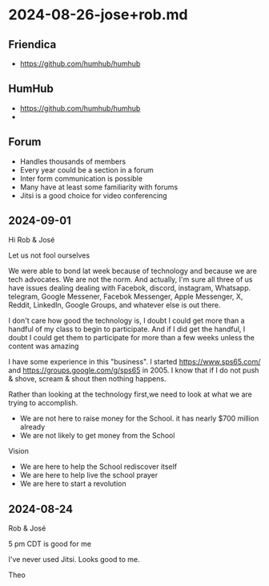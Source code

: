 # 2024-08-26-jose+rob.md


## Friendica

* https://github.com/humhub/humhub

## HumHub

* https://github.com/humhub/humhub
*

## Forum

* Handles thousands of members
* Every year could be a section in a forum
* Inter form communication is possible
* Many have at least some familiarity with forums
* Jitsi is a good choice for video conferencing


## 2024-09-01

Hi Rob & José

Let us not fool ourselves

We were able to bond lat week because of technology and because we are tech advocates. We are not the norm. And actually, I'm sure all three of us have issues dealing dealing with Facebok, discord, instagram, Whatsapp. telegram, Google Messener, Facebok Messenger, Apple Messenger, X, Reddit, LinkedIn, Google Groups, and whatever else is out there.

I don't care how good the technology is, I doubt I could get more than a handful of my class to begin to participate. And if I did get the handful, I doubt I could get them to participate for more than a few weeks unless the content was amazing

I have some experience in this "business". I started https://www.sps65.com/ and https://groups.google.com/g/sps65 in 2005. I know that if I do not push & shove, scream & shout then nothing happens.

Rather than looking at the technology first,we need to look at what we are trying to accomplish.

* We are not here to raise money for the School. it has nearly $700 million already
* We are not likely to get money from the School

Vision

* We are here to help the School rediscover itself
* We are here to help live the school prayer
* We are here to start a revolution



## 2024-08-24

Rob & José

5 pm CDT is good for me

I've never used Jitsi. Looks good to me.

Theo
